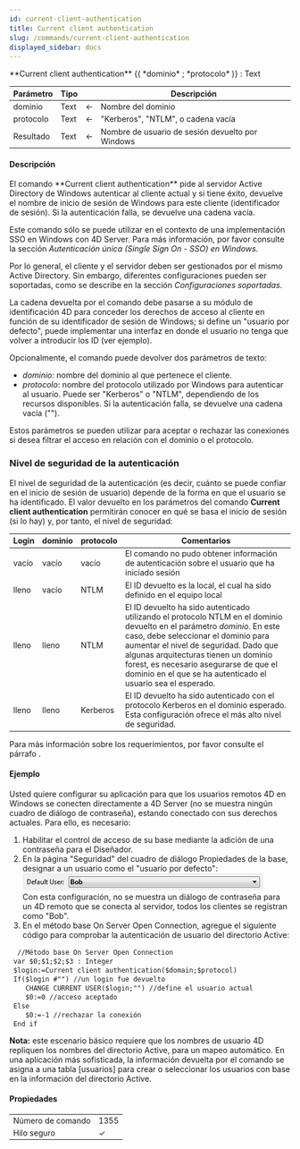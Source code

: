 ```yaml
---
id: current-client-authentication
title: Current client authentication
slug: /commands/current-client-authentication
displayed_sidebar: docs
---
```


<!--REF #_command_.Current client authentication.Syntax-->**Current client authentication** {( *dominio* ; *protocolo* )} : Text<!-- END REF-->
<!--REF #_command_.Current client authentication.Params-->
| Parámetro | Tipo |  | Descripción |
| --- | --- | --- | --- |
| dominio | Text | &#8592; | Nombre del dominio |
| protocolo | Text | &#8592; | "Kerberos", "NTLM", o cadena vacía |
| Resultado | Text | &#8592; | Nombre de usuario de sesión devuelto por Windows |

<!-- END REF-->

#### Descripción 

<!--REF #_command_.Current client authentication.Summary-->El comando **Current client authentication** pide al servidor Active Directory de Windows autenticar al cliente actual y si tiene éxito, devuelve el nombre de inicio de sesión de Windows para este cliente (identificador de sesión).<!-- END REF--> Si la autenticación falla, se devuelve una cadena vacía. 

Este comando sólo se puede utilizar en el contexto de una implementación SSO en Windows con 4D Server. Para más información, por favor consulte la sección *Autenticación única (Single Sign On - SSO) en Windows*.

Por lo general, el cliente y el servidor deben ser gestionados por el mismo Active Directory. Sin embargo, diferentes configuraciones pueden ser soportadas, como se describe en la sección *Configuraciones soportadas*. 

La cadena devuelta por el comando debe pasarse a su módulo de identificación 4D para conceder los derechos de acceso al cliente en función de su identificador de sesión de Windows; si define un "usuario por defecto", puede implementar una interfaz en donde el usuario no tenga que volver a introducir los ID (ver ejemplo). 

Opcionalmente, el comando puede devolver dos parámetros de texto:

* *dominio*: nombre del dominio al que pertenece el cliente.
* *protocolo*: nombre del protocolo utilizado por Windows para autenticar al usuario. Puede ser "Kerberos" o "NTLM", dependiendo de los recursos disponibles. Si la autenticación falla, se devuelve una cadena vacía ("").

Estos parámetros se pueden utilizar para aceptar o rechazar las conexiones si desea filtrar el acceso en relación con el dominio o el protocolo.

### Nivel de seguridad de la autenticación 

El nivel de seguridad de la autenticación (es decir, cuánto se puede confiar en el inicio de sesión de usuario) depende de la forma en que el usuario se ha identificado. El valor devuelto en los parámetros del comando **Current client authentication** permitirán conocer en qué se basa el inicio de sesión (si lo hay) y, por tanto, el nivel de seguridad: 

| **Login** | **dominio** | **protocolo** | **Comentarios**                                                                                                                                                                                                                                                                                                                                             |
| --------- | ----------- | ------------- | ----------------------------------------------------------------------------------------------------------------------------------------------------------------------------------------------------------------------------------------------------------------------------------------------------------------------------------------------------------- |
| vacío     | vacío       | vacío         | El comando no pudo obtener información de autenticación sobre el usuario que ha iniciado sesión                                                                                                                                                                                                                                                             |
| lleno     | vacío       | NTLM          | El ID devuelto es la local, el cual ha sido definido en el equipo local                                                                                                                                                                                                                                                                                     |
| lleno     | lleno       | NTLM          | El ID devuelto ha sido autenticado utilizando el protocolo NTLM en el dominio devuelto en el parámetro *dominio*. En este caso, debe seleccionar el dominio para aumentar el nivel de seguridad. Dado que algunas arquitecturas tienen un dominio forest, es necesario asegurarse de que el dominio en el que se ha autenticado el usuario sea el esperado. |
| lleno     | lleno       | Kerberos      | El ID devuelto ha sido autenticado con el protocolo Kerberos en el dominio esperado. Esta configuración ofrece el más alto nivel de seguridad.                                                                                                                                                                                                              |

Para más información sobre los requerimientos, por favor consulte el párrafo .

#### Ejemplo 

Usted quiere configurar su aplicación para que los usuarios remotos 4D en Windows se conecten directamente a 4D Server (no se muestra ningún cuadro de diálogo de contraseña), estando conectado con sus derechos actuales. Para ello, es necesario: 

1. Habilitar el control de acceso de su base mediante la adición de una contraseña para el Diseñador.
2. En la página "Seguridad" del cuadro de diálogo Propiedades de la base, designar a un usuario como el "usuario por defecto":  
![](../assets/en/commands/pict2909681.en.png)  
Con esta configuración, no se muestra un diálogo de contraseña para un 4D remoto que se conecta al servidor, todos los clientes se registran como "Bob".
3. En el método base On Server Open Connection, agregue el siguiente código para comprobar la autenticación de usuario del directorio  Active:

```4d
  //Método base On Server Open Connection
 var $0;$1;$2;$3 : Integer
 $login:=Current client authentication($domain;$protocol)
 If($login #"") //un login fue devuelto
    CHANGE CURRENT USER($login;"") //define el usuario actual
    $0:=0 //acceso aceptado
 Else
    $0:=-1 //rechazar la conexión
 End if
```

**Nota:** este escenario básico requiere que los nombres de usuario 4D repliquen los nombres del directorio Active, para un mapeo automático. En una aplicación más sofisticada, la información devuelta por el comando se asigna a una tabla \[usuarios\] para crear o seleccionar los usuarios con base en la información del directorio Active.


#### Propiedades

|  |  |
| --- | --- |
| Número de comando | 1355 |
| Hilo seguro | &check; |


